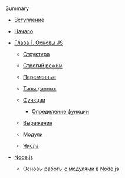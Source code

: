 #
Summary

* [Вступление](README.md)

* [Начало](nachalo.md)

* [Глава 1. Основы JS](chapter1/chapter1.md)

  * [Структура](chapter1/struktura.md)
	
  * [Строгий режим](chapter1/use_strict.md)
	
  * [Переменные](chapter1/peremennie.md)
	
  * [Типы данных](chapter1/tipy_dannih.md)
	
  * [Функции](./README.md)
	
    * [Определение функции](chapter1/functions/function.md)
    
	
  * [Выражения](chapter1/expressions.md)
	
  * [Модули](chapter1/modules.md)
	
  * [Числа](chapter1/chisla.md)
	
* [Node.js](nodejs/nodejs.md)

  * [Основы работы с модулями в Node.js](nodejs/osnovy-raboty-s-modulyami-nodejs.md)

